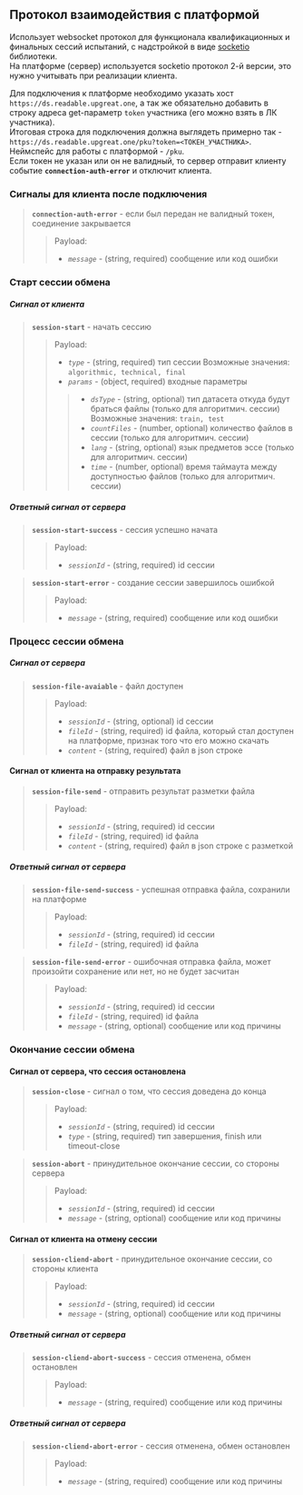 ## Протокол взаимодействия с платформой

Использует websocket протокол для функционала квалификационных и финальных сессий испытаний,
с надстройкой в виде [socketio](https://socket.io/docs/v4) библиотеки.  
На платформе (сервер) используется socketio протокол 2-й версии, это нужно учитывать при реализации клиента.

Для подключения к платформе необходимо указать хост `https://ds.readable.upgreat.one`,
а так же обязательно добавить в строку адреса get-параметр `token` участника (его можно взять в ЛК участника).  
Итоговая строка для подключения должна выглядеть примерно так - `https://ds.readable.upgreat.one/pku?token=<ТОКЕН_УЧАСТНИКА>`.  
Неймспейс для работы с платформой - `/pku`.  
Если токен не указан или он не валидный, то сервер отправит клиенту событие **`connection-auth-error`** и отключит клиента.

### Сигналы для клиента после подключения
> **`connection-auth-error`** - если был передан не валидный токен, соединение закрывается
>>  Payload:
>>  - _`message`_ - (string, required) сообщение или код ошибки

### Старт сессии обмена
##### Сигнал от клиента
> **`session-start`** - начать сессию
>>  Payload:
>>  - _`type`_ - (string, required) тип сессии
      Возможные значения: `algorithmic, technical, final`
>>  - _`params`_ - (object, required) входные параметры
>>>    - _`dsType`_ - (string, optional) тип датасета откуда будут браться файлы (только для алгоритмич. сессии)
         Возможные значения: `train, test`
>>>    - _`countFiles`_ - (number, optional) количество файлов в сессии (только для алгоритмич. сессии)
>>>    - _`lang`_ - (string, optional) язык предметов эссе (только для алгоритмич. сессии)
>>>    - _`time`_ - (number, optional) время таймаута между доступностью файлов (только для алгоритмич. сессии)

##### Ответный сигнал от сервера
> **`session-start-success`** - сессия успешно начата
>>  Payload:
>>  - _`sessionId`_ - (string, required) id сессии

> **`session-start-error`** - создание сессии завершилось ошибкой
>>  Payload:
>>  - _`message`_ - (string, required) сообщение или код ошибки

### Процесс сессии обмена
##### Сигнал от сервера
> **`session-file-avaiable`** - файл доступен
>>  Payload:
>>  - _`sessionId`_ - (string, optional) id сессии
>>  - _`fileId`_ - (string, required) id файла, который стал доступен на платформе, признак того что его можно скачать
>>  - _`content`_ - (string, required) файл в json строке

#### Сигнал от клиента на отправку результата
> **`session-file-send`** - отправить результат разметки файла
>>  Payload:
>>  - _`sessionId`_ - (string, required) id сессии
>>  - _`fileId`_ - (string, required) id файла
>>  - _`content`_ - (string, required) файл в json строке с разметкой

##### Ответный сигнал от сервера
> **`session-file-send-success`** - успешная отправка файла, сохранили на платформе
>>  Payload:
>>  - _`sessionId`_ - (string, required) id сессии
>>  - _`fileId`_ - (string, required) id файла

> **`session-file-send-error`** - ошибочная отправка файла, может произойти сохранение или нет, но не будет засчитан
>>  Payload:
>>  - _`sessionId`_ - (string, required) id сессии
>>  - _`fileId`_ - (string, required) id файла
>>  - _`message`_ - (string, optional) сообщение или код причины

### Окончание сессии обмена
#### Сигнал от сервера, что сессия остановлена
> **`session-close`** - сигнал о том, что сессия доведена до конца
>>  Payload:
>>  - _`sessionId`_ - (string, required) id сессии
>>  - _`type`_ - (string, required) тип завершения, finish или timeout-close

> **`session-abort`** - принудительное окончание сессии, со стороны сервера
>>  Payload:
>>  - _`sessionId`_ - (string, required) id сессии
>>  - _`message`_ - (string, optional) сообщение или код причины

#### Сигнал от клиента на отмену сессии
> **`session-cliend-abort`** - принудительное окончание сессии, со стороны клиента
>>  Payload:
>>  - _`sessionId`_ - (string, required) id сессии
>>  - _`message`_ - (string, optional) сообщение или код причины

##### Ответный сигнал от сервера
> **`session-cliend-abort-success`** - сессия отменена, обмен остановлен
>>  Payload:
>>  - _`message`_ - (string, required) сообщение или код причины

##### Ответный сигнал от сервера
> **`session-cliend-abort-error`** - сессия отменена, обмен остановлен
>>  Payload:
>>  - _`message`_ - (string, required) сообщение или код причины
